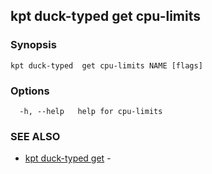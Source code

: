 ## kpt duck-typed  get cpu-limits



### Synopsis



```
kpt duck-typed  get cpu-limits NAME [flags]
```

### Options

```
  -h, --help   help for cpu-limits
```

### SEE ALSO

* [kpt duck-typed  get](kpt_duck-typed__get.md)	 - 

